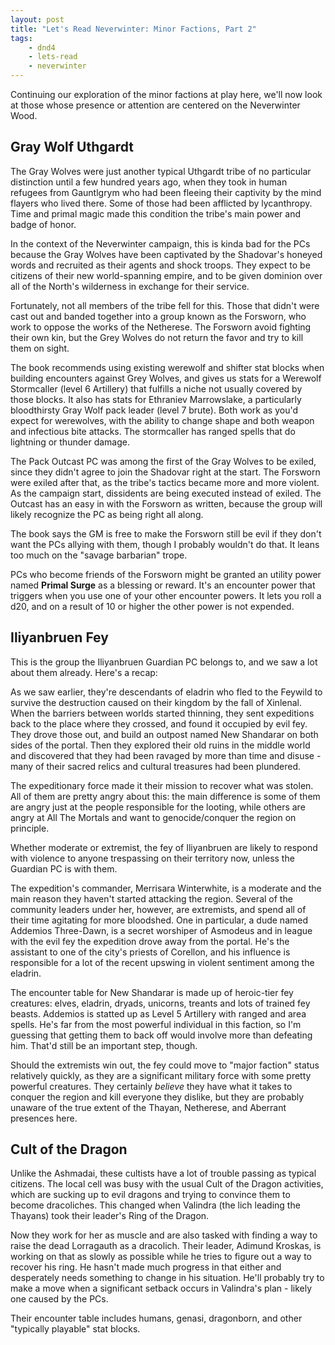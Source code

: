 ```yaml
---
layout: post
title: "Let's Read Neverwinter: Minor Factions, Part 2"
tags:
    - dnd4
    - lets-read
    - neverwinter
---
```


Continuing our exploration of the minor factions at play here, we'll now look at
those whose presence or attention are centered on the Neverwinter Wood.

## Gray Wolf Uthgardt

The Gray Wolves were just another typical Uthgardt tribe of no particular
distinction until a few hundred years ago, when they took in human refugees from
Gauntlgrym who had been fleeing their captivity by the mind flayers who lived
there. Some of those had been afflicted by lycanthropy. Time and primal magic
made this condition the tribe's main power and badge of honor.

In the context of the Neverwinter campaign, this is kinda bad for the PCs
because the Gray Wolves have been captivated by the Shadovar's honeyed words and
recruited as their agents and shock troops. They expect to be citizens of their
new world-spanning empire, and to be given dominion over all of the North's
wilderness in exchange for their service.

Fortunately, not all members of the tribe fell for this. Those that didn't were
cast out and banded together into a group known as the Forsworn, who work to
oppose the works of the Netherese. The Forsworn avoid fighting their own kin,
but the Grey Wolves do not return the favor and try to kill them on sight.

The book recommends using existing werewolf and shifter stat blocks when
building encounters against Grey Wolves, and gives us stats for a Werewolf
Stormcaller (level 6 Artillery) that fulfills a niche not usually covered by
those blocks. It also has stats for Ethraniev Marrowslake, a particularly
bloodthirsty Gray Wolf pack leader (level 7 brute). Both work as you'd expect
for werewolves, with the ability to change shape and both weapon and infectious
bite attacks. The stormcaller has ranged spells that do lightning or thunder
damage.

The Pack Outcast PC was among the first of the Gray Wolves to be exiled, since
they didn't agree to join the Shadovar right at the start. The Forsworn were
exiled after that, as the tribe's tactics became more and more violent. As the
campaign start, dissidents are being executed instead of exiled. The Outcast has
an easy in with the Forsworn as written, because the group will likely recognize
the PC as being right all along.

The book says the GM is free to make the Forsworn still be evil if they don't
want the PCs allying with them, though I probably wouldn't do that. It leans too
much on the "savage barbarian" trope.

PCs who become friends of the Forsworn might be granted an utility power named
**Primal Surge** as a blessing or reward. It's an encounter power that triggers
when you use one of your other encounter powers. It lets you roll a d20, and on
a result of 10 or higher the other power is not expended.

## Iliyanbruen Fey

This is the group the Iliyanbruen Guardian PC belongs to, and we saw a lot about
them already. Here's a recap:

As we saw earlier, they're descendants of eladrin who fled to the Feywild to
survive the destruction caused on their kingdom by the fall of Xinlenal. When
the barriers between worlds started thinning, they sent expeditions back to the
place where they crossed, and found it occupied by evil fey. They drove those
out, and build an outpost named New Shandarar on both sides of the portal. Then
they explored their old ruins in the middle world and discovered that they had
been ravaged by more than time and disuse - many of their sacred relics and
cultural treasures had been plundered.

The expeditionary force made it their mission to recover what was stolen. All of
them are pretty angry about this: the main difference is some of them are angry
just at the people responsible for the looting, while others are angry at All
The Mortals and want to genocide/conquer the region on principle.

Whether moderate or extremist, the fey of Iliyanbruen are likely to respond with
violence to anyone trespassing on their territory now, unless the Guardian PC is
with them.

The expedition's commander, Merrisara Winterwhite, is a moderate and the main
reason they haven't started attacking the region. Several of the community
leaders under her, however, are extremists, and spend all of their time
agitating for more bloodshed. One in particular, a dude named Addemios
Three-Dawn, is a secret worshiper of Asmodeus and in league with the evil fey
the expedition drove away from the portal. He's the assistant to one of the
city's priests of Corellon, and his influence is responsible for a lot of the
recent upswing in violent sentiment among the eladrin.

The encounter table for New Shandarar is made up of heroic-tier fey creatures:
elves, eladrin, dryads, unicorns, treants and lots of trained fey
beasts. Addemios is statted up as Level 5 Artillery with ranged and area
spells. He's far from the most powerful individual in this faction, so I'm
guessing that getting them to back off would involve more than defeating
him. That'd still be an important step, though.

Should the extremists win out, the fey could move to "major faction" status
relatively quickly, as they are a significant military force with some pretty
powerful creatures. They certainly _believe_ they have what it takes to conquer
the region and kill everyone they dislike, but they are probably unaware of the
true extent of the Thayan, Netherese, and Aberrant presences here.

## Cult of the Dragon

Unlike the Ashmadai, these cultists have a lot of trouble passing as typical
citizens. The local cell was busy with the usual Cult of the Dragon activities,
which are sucking up to evil dragons and trying to convince them to become
dracoliches. This changed when Valindra (the lich leading the Thayans) took
their leader's Ring of the Dragon.

Now they work for her as muscle and are also tasked with finding a way to raise
the dead Lorragauth as a dracolich. Their leader, Adimund Kroskas, is working on
that as slowly as possible while he tries to figure out a way to recover his
ring. He hasn't made much progress in that either and desperately needs
something to change in his situation. He'll probably try to make a move when a
significant setback occurs in Valindra's plan - likely one caused by the PCs.

Their encounter table includes humans, genasi, dragonborn, and other "typically
playable" stat blocks.
